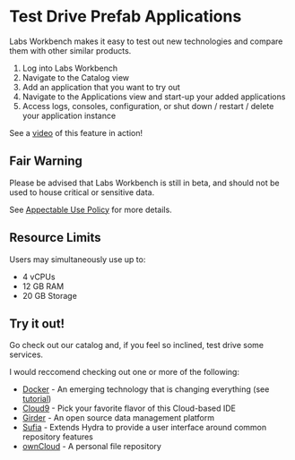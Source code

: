 # Test Drive Prefab Applications
Labs Workbench makes it easy to test out new technologies and compare them with other similar products.

1. Log into Labs Workbench
2. Navigate to the Catalog view
3. Add an application that you want to try out
4. Navigate to the Applications view and start-up your added applications
5. Access logs, consoles, configuration, or shut down / restart / delete your application instance

See a [video](https://nationaldataservice.atlassian.net/wiki/display/NDSC/Feature+Overview#FeatureOverview-Browseandmanageapplications) of this feature in action!

## Fair Warning
Please be advised that Labs Workbench is still in beta, and should not be used to house critical or sensitive data.

See [Appectable Use Policy](https://nationaldataservice.atlassian.net/wiki/display/NDSC/Acceptable+Use+Policy) for more details.

## Resource Limits
Users may simultaneously use up to:
* 4 vCPUs
* 12 GB RAM
* 20 GB Storage

## Try it out!
Go check out our catalog and, if you feel so inclined, test drive some services.

I would reccomend checking out one or more of the following:
* [Docker](https://nationaldataservice.atlassian.net/wiki/display/NDSC/Docker) - An emerging technology that is changing everything (see [tutorial](docker-101/README.md))
* [Cloud9](https://nationaldataservice.atlassian.net/wiki/display/NDSC/Cloud9) - Pick your favorite flavor of this Cloud-based IDE
* [Girder](https://nationaldataservice.atlassian.net/wiki/display/NDSC/Girder) - An open source data management platform
* [Sufia](https://nationaldataservice.atlassian.net/wiki/display/NDSC/Sufia) - Extends Hydra to provide a user interface around common repository features
* [ownCloud](https://nationaldataservice.atlassian.net/wiki/display/NDSC/ownCloud) - A personal file repository

